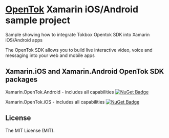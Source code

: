 # [OpenTok](http://https://tokbox.com/) Xamarin iOS/Android sample project

Sample showing how to integrate Tokbox Opentok SDK into Xamarin iOS/Android apps

The OpenTok SDK allows you to build live interactive video, voice and messaging into your web and mobile apps

## Xamarin.iOS and Xamarin.Android OpenTok SDK packages

Xamarin.OpenTok.Android - includes all capabilities [![NuGet Badge](https://buildstats.info/nuget/Xamarin.OpenTok.Android)](https://www.nuget.org/packages/Xamarin.OpenTok.Android/)

Xamarin.OpenTok.iOS - includes all capabilities [![NuGet Badge](https://buildstats.info/nuget/Xamarin.OpenTok.iOS)](https://www.nuget.org/packages/Xamarin.OpenTok.iOS/)

## License

The MIT License (MIT).
